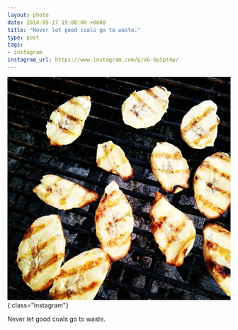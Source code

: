 ```yaml
---
layout: photo
date: 2014-05-17 19:08:00 +0000
title: "Never let good coals go to waste."
type: post
tags:
- instagram
instagram_url: https://www.instagram.com/p/oG-6pSpt4p/
---
```


![Instagram - oG-6pSpt4p](/img/oG-6pSpt4p.jpg){:class="instagram"}

Never let good coals go to waste.
